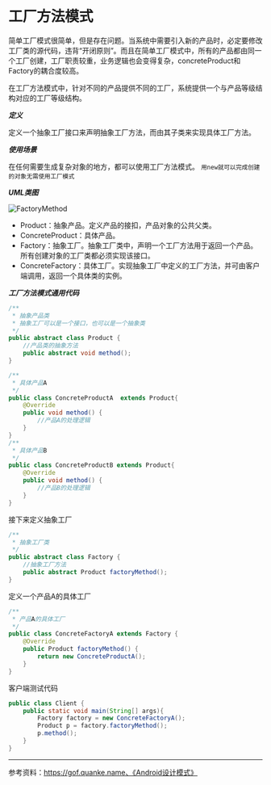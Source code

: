 # 工厂方法模式
简单工厂模式很简单，但是存在问题。当系统中需要引入新的产品时，必定要修改工厂类的源代码，违背“开闭原则”。而且在简单工厂模式中，所有的产品都由同一个工厂创建，工厂职责较重，业务逻辑也会变得复杂，concreteProduct和Factory的耦合度较高。

在工厂方法模式中，针对不同的产品提供不同的工厂，系统提供一个与产品等级结构对应的工厂等级结构。

***定义***

定义一个抽象工厂接口来声明抽象工厂方法，而由其子类来实现具体工厂方法。

***使用场景***

在任何需要生成复杂对象的地方，都可以使用工厂方法模式。
`用new就可以完成创建的对象无需使用工厂模式`

***UML类图***

![FactoryMethod](http://img.blog.csdn.net/20130712101002890?watermark/2/text/aHR0cDovL2Jsb2cuY3Nkbi5uZXQvTG92ZUxpb24=/font/5a6L5L2T/fontsize/400/fill/I0JBQkFCMA==/dissolve/70/gravity/SouthEast)

* Product：抽象产品。定义产品的接扣，产品对象的公共父类。
* ConcreteProduct：具体产品。
* Factory：抽象工厂。抽象工厂类中，声明一个工厂方法用于返回一个产品。所有创建对象的工厂类都必须实现该接口。
* ConcreteFactory：具体工厂。实现抽象工厂中定义的工厂方法，并可由客户端调用，返回一个具体类的实例。

***工厂方法模式通用代码***
```java
/**
 * 抽象产品类 
 * 抽象工厂可以是一个接口，也可以是一个抽象类
 */
public abstract class Product {
    //产品类的抽象方法
    public abstract void method();
}
```
```java
/**
 * 具体产品A 
 */
public class ConcreteProductA  extends Product{
    @Override
    public void method() {
        //产品A的处理逻辑
    }
}
/**
 * 具体产品B
 */
public class ConcreteProductB extends Product{
    @Override
    public void method() {
        //产品B的处理逻辑
    }
}
```
接下来定义抽象工厂
```java
/**
 * 抽象工厂类
 */
public abstract class Factory {
    //抽象工厂方法
    public abstract Product factoryMethod();
}
```
定义一个产品A的具体工厂
```java
/**
 * 产品A的具体工厂
 */
public class ConcreteFactoryA extends Factory {
    @Override
    public Product factoryMethod() {
        return new ConcreteProductA();
    }
}
```
客户端测试代码
```java
public class Client {
    public static void main(String[] args){
        Factory factory = new ConcreteFactoryA();
        Product p = factory.factoryMethod();
        p.method();
    }
}
```

---------------------------------------------------------------------
参考资料：https://gof.quanke.name、《Android设计模式》
